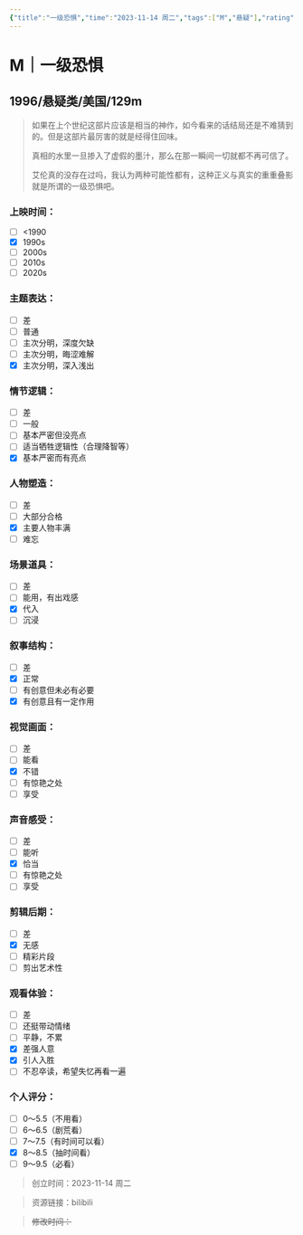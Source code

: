 ```yaml
---
{"title":"一级恐惧","time":"2023-11-14 周二","tags":["M","悬疑"],"rating":"8.0","dg-publish":true,"permalink":"/300 评价/M/新近看过/一级恐惧/","dgPassFrontmatter":true,"created":"2024-08-09T19:34:14.406+08:00","updated":"2024-08-09T23:30:30.486+08:00"}
---
```


# M｜一级恐惧
## 1996/悬疑类/美国/129m
>如果在上个世纪这部片应该是相当的神作，如今看来的话结局还是不难猜到的。但是这部片最厉害的就是经得住回味。
>
>真相的水里一旦掺入了虚假的墨汁，那么在那一瞬间一切就都不再可信了。
>
>艾伦真的没存在过吗，我认为两种可能性都有，这种正义与真实的重重叠影就是所谓的一级恐惧吧。
### 上映时间：
- [ ] <1990
- [x] 1990s
- [ ] 2000s
- [ ] 2010s
- [ ] 2020s
### 主题表达：
- [ ] 差
- [ ] 普通
- [ ] 主次分明，深度欠缺
- [ ] 主次分明，晦涩难解
- [x] 主次分明，深入浅出
### 情节逻辑：
- [ ] 差
- [ ] 一般
- [ ] 基本严密但没亮点
- [ ] 适当牺牲逻辑性（合理降智等）
- [x] 基本严密而有亮点
### 人物塑造：
- [ ] 差
- [ ] 大部分合格
- [x] 主要人物丰满
- [ ] 难忘
### 场景道具：
- [ ] 差
- [ ] 能用，有出戏感
- [x] 代入
- [ ] 沉浸
### 叙事结构：
- [ ] 差
- [x] 正常
- [ ] 有创意但未必有必要
- [x] 有创意且有一定作用
### 视觉画面：
- [ ] 差
- [ ] 能看
- [x] 不错
- [ ] 有惊艳之处
- [ ] 享受
### 声音感受：
- [ ] 差
- [ ] 能听
- [x] 恰当
- [ ] 有惊艳之处
- [ ] 享受
### 剪辑后期：
- [ ] 差
- [x] 无感
- [ ] 精彩片段
- [ ] 剪出艺术性
### 观看体验：
- [ ] 差
- [ ] 还挺带动情绪
- [ ] 平静，不累
- [x] 差强人意
- [x] 引人入胜
- [ ] 不忍卒读，希望失忆再看一遍
### 个人评分：
- [ ] 0～5.5（不用看）
- [ ] 6～6.5（剧荒看）
- [ ] 7～7.5（有时间可以看）
- [x] 8～8.5（抽时间看）
- [ ] 9～9.5（必看）

>创立时间：2023-11-14 周二

>资源链接：bilibili

>~~修改时间：~~



